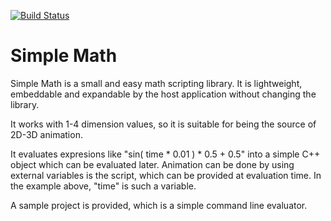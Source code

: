 [![Build Status](https://travis-ci.org/perneky/SimpleMath.svg?branch=Validation)](https://travis-ci.org/perneky/SimpleMath/builds)

# Simple Math

Simple Math is a small and easy math scripting library. It is lightweight, embeddable and expandable by 
the host application without changing the library.

It works with 1-4 dimension values, so it is suitable for being the source of 2D-3D animation.

It evaluates expresions like "sin( time * 0.01 ) * 0.5 + 0.5" into a simple C++ object which can be 
evaluated later. Animation can be done by using external variables is the script, which can be provided 
at evaluation time. In the example above, "time" is such a variable.

A sample project is provided, which is a simple command line evaluator.